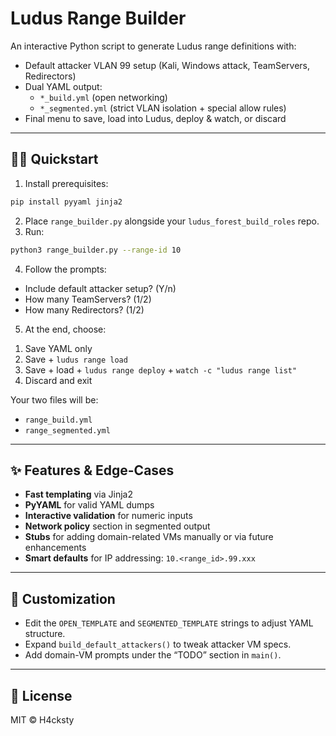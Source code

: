 # Ludus Range Builder

An interactive Python script to generate Ludus range definitions with:

- Default attacker VLAN 99 setup (Kali, Windows attack, TeamServers, Redirectors)  
- Dual YAML output:  
  - `*_build.yml` (open networking)  
  - `*_segmented.yml` (strict VLAN isolation + special allow rules)  
- Final menu to save, load into Ludus, deploy & watch, or discard  

---

## 🏃‍♂️ Quickstart

1. Install prerequisites:
```bash
pip install pyyaml jinja2
```
2. Place `range_builder.py` alongside your `ludus_forest_build_roles` repo.
3. Run:
```bash
python3 range_builder.py --range-id 10
```
4. Follow the prompts:
- Include default attacker setup? (Y/n)
- How many TeamServers? (1/2)
- How many Redirectors? (1/2)
5. At the end, choose:
1) Save YAML only  
2) Save + `ludus range load`  
3) Save + load + `ludus range deploy` + `watch -c "ludus range list"`  
4) Discard and exit  

Your two files will be:
- `range_build.yml`  
- `range_segmented.yml`  

---

## ✨ Features & Edge-Cases

- **Fast templating** via Jinja2  
- **PyYAML** for valid YAML dumps  
- **Interactive validation** for numeric inputs  
- **Network policy** section in segmented output  
- **Stubs** for adding domain-related VMs manually or via future enhancements  
- **Smart defaults** for IP addressing: `10.<range_id>.99.xxx`  

---

## 🔧 Customization

- Edit the `OPEN_TEMPLATE` and `SEGMENTED_TEMPLATE` strings to adjust YAML structure.  
- Expand `build_default_attackers()` to tweak attacker VM specs.  
- Add domain-VM prompts under the “TODO” section in `main()`.  

---

## 📎 License

MIT © H4cksty
